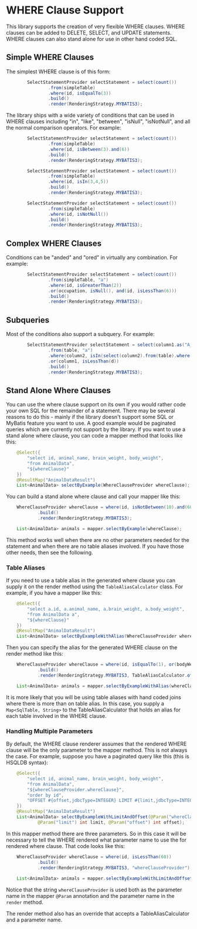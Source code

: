 # WHERE Clause Support

This library supports the creation of very flexible WHERE clauses.  WHERE clauses can be added to DELETE, SELECT,
and UPDATE statements.  WHERE clauses can also stand alone for use in other hand coded SQL.

## Simple WHERE Clauses

The simplest WHERE clause is of this form:

```java
        SelectStatementProvider selectStatement = select(count())
                .from(simpleTable)
                .where(id, isEqualTo(3))
                .build()
                .render(RenderingStrategy.MYBATIS3);
```

The library ships with a wide variety of conditions that can be used in WHERE clauses including
"in", "like", "between", "isNull", "isNotNull", and all the normal comparison operators.  For example:

```java
        SelectStatementProvider selectStatement = select(count())
                .from(simpleTable)
                .where(id, isBetween(3).and(6))
                .build()
                .render(RenderingStrategy.MYBATIS3);
```

```java
        SelectStatementProvider selectStatement = select(count())
                .from(simpleTable)
                .where(id, isIn(3,4,5))
                .build()
                .render(RenderingStrategy.MYBATIS3);
```

```java
        SelectStatementProvider selectStatement = select(count())
                .from(simpleTable)
                .where(id, isNotNull())
                .build()
                .render(RenderingStrategy.MYBATIS3);
```

## Complex WHERE Clauses

Conditions can be "anded" and "ored" in virtually any combination. For example:

```java
        SelectStatementProvider selectStatement = select(count())
                .from(simpleTable, "a")
                .where(id, isGreaterThan(2))
                .or(occupation, isNull(), and(id, isLessThan(6)))
                .build()
                .render(RenderingStrategy.MYBATIS3);
```

## Subqueries

Most of the conditions also support a subquery.  For example:

```java
        SelectStatementProvider selectStatement = select(column1.as("A_COLUMN1"), column2)
                .from(table, "a")
                .where(column2, isIn(select(column2).from(table).where(column2, isEqualTo(3))))
                .or(column1, isLessThan(d))
                .build()
                .render(RenderingStrategy.MYBATIS3);
```

## Stand Alone Where Clauses
You can use the where clause support on its own if you would rather code your own SQL for the remainder of a statement.  There may be several reasons to do this - mainly if the library doesn't support some SQL or MyBatis feature you want to use.  A good example would be paginated queries which are currently not support by the library.  If you want to use a stand alone where clause, you can code a mapper method that looks like this:

```java
    @Select({
        "select id, animal_name, brain_weight, body_weight",
        "from AnimalData",
        "${whereClause}"
    })
    @ResultMap("AnimalDataResult")
    List<AnimalData> selectByExample(WhereClauseProvider whereClause);
```

You can build a stand alone where clause and call your mapper like this:

```java
    WhereClauseProvider whereClause = where(id, isNotBetween(10).and(60))
            .build()
            .render(RenderingStrategy.MYBATIS3);

    List<AnimalData> animals = mapper.selectByExample(whereClause);
```
This method works well when there are no other parameters needed for the statement and when there are no table aliases involved.  If you have those other needs, then see the following.

### Table Aliases
If you need to use a table alias in the generated where clause you can supply it on the render method using the `TableAliasCalculator` class.  For example, if you have a mapper like this:

```java
    @Select({
        "select a.id, a.animal_name, a.brain_weight, a.body_weight",
        "from AnimalData a",
        "${whereClause}"
    })
    @ResultMap("AnimalDataResult")
    List<AnimalData> selectByExampleWithAlias(WhereClauseProvider whereClause);
```
Then you can specify the alias for the generated WHERE clause on the render method like this:

```java
    WhereClauseProvider whereClause = where(id, isEqualTo(1), or(bodyWeight, isGreaterThan(1.0)))
            .build()
            .render(RenderingStrategy.MYBATIS3, TableAliasCalculator.of(animalData, "a"));

    List<AnimalData> animals = mapper.selectByExampleWithAlias(whereClause);
```
It is more likely that you will be using table aliases with hand coded joins where there is more than on table alias.  In this case, you supply a `Map<SqlTable, String>` to the TableAliasCalculator that holds an alias for each table involved in the WHERE clause.

### Handling Multiple Parameters
By default, the WHERE clause renderer assumes that the rendered WHERE clause will be the only parameter to the mapper method. This is not always the case. For example, suppose you have a paginated query like this (this is HSQLDB syntax):

```java
    @Select({
        "select id, animal_name, brain_weight, body_weight",
        "from AnimalData",
        "${whereClauseProvider.whereClause}",
        "order by id",
        "OFFSET #{offset,jdbcType=INTEGER} LIMIT #{limit,jdbcType=INTEGER}"
    })
    @ResultMap("AnimalDataResult")
    List<AnimalData> selectByExampleWithLimitAndOffset(@Param("whereClauseProvider") WhereClauseProvider whereClause,
            @Param("limit") int limit, @Param("offset") int offset);
```

In this mapper method there are three parameters.  So in this case it will be necessary to tell the WHERE rendered what parameter name to use the for rendered where clause.  That code looks like this:

```java
    WhereClauseProvider whereClause = where(id, isLessThan(60))
            .build()
            .render(RenderingStrategy.MYBATIS3, "whereClauseProvider");
            
    List<AnimalData> animals = mapper.selectByExampleWithLimitAndOffset(whereClause, 5, 15);
```
Notice that the string `whereClauseProvider` is used both as the parameter name in the mapper `@Param` annotation and the parameter name in the `render` method.

The render method also has an override that accepts a TableAliasCalculator and a parameter name.

